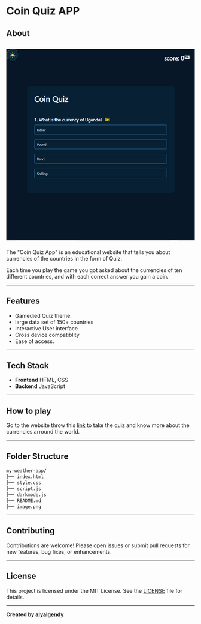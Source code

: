 # Coin Quiz APP
## About
![The website](image.png)
---
The "Coin Quiz App" is an educational website that tells you about currencies of the countries in the form of Quiz.

Each time you play the game you got asked about the currencies of ten different countries, and with each correct answer you gain a coin.

---
## Features
- Gamedied Quiz theme.
- large data set of 150+ countries
- Interactive User interface
- Cross device compatiblity
- Ease of access.

---
## Tech Stack
- **Frontend** HTML, CSS
- **Backend** JavaScript

---
## How to play
Go to the website throw this [link](https://alyalgendy.github.io/Coin-Quiz-app/)
to take the quiz and know more about the currencies arround the world.

---
## Folder Structure
```
my-weather-app/
├── index.html
├── style.css
├── script.js
├── darkmode.js
├── README.md
├── image.png
```
---
## Contributing
Contributions are welcome! Please open issues or submit pull requests for new features, bug fixes, or enhancements.

---
## License
This project is licensed under the MIT License. See the [LICENSE](LICENSE) file for details.

---
**Created by [alyalgendy](https://github.com/alyalgendy)**